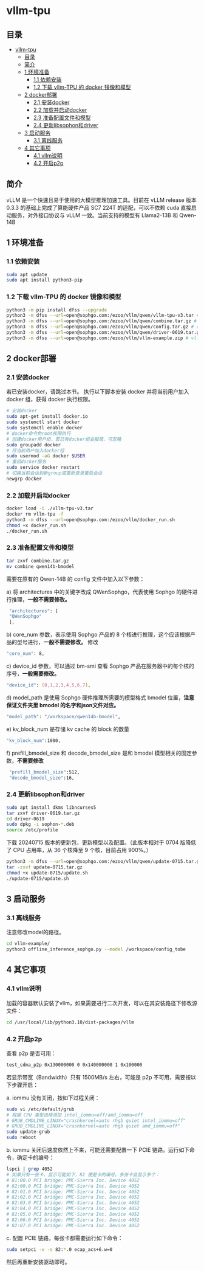 # vllm-tpu

## 目录

- [vllm-tpu](#vllm-tpu)
  - [目录](#目录)
  - [简介](#简介)
  - [1 环境准备](#1-环境准备)
    - [1.1 依赖安装](#11-依赖安装)
    - [1.2 下载 vllm-TPU 的 docker 镜像和模型](#12-下载-vllm-tpu-的-docker-镜像和模型)
  - [2 docker部署](#2-docker部署)
    - [2.1 安装docker](#21-安装docker)
    - [2.2 加载并启动docker](#22-加载并启动docker)
    - [2.3 准备配置文件和模型](#23-准备配置文件和模型)
    - [2.4 更新libsophon和driver](#24-更新libsophon和driver)
  - [3 启动服务](#3-启动服务)
    - [3.1 离线服务](#31-离线服务)
  - [4 其它事项](#4-其它事项)
    - [4.1 vllm说明](#41-vllm说明)
    - [4.2 开启p2p](#42-开启p2p)


## 简介
vLLM 是一个快速且易于使用的大模型推理加速工具。目前在 vLLM release 版本 0.3.3 的基础上完成了算能硬件产品 SC7 224T 的适配，可以不依赖 cuda 直接启动服务，对外接口协议与 vLLM 一致。当前支持的模型有 Llama2-13B 和 Qwen-14B

## 1 环境准备

### 1.1 依赖安装

```bash
sudo apt update 
sudo apt install python3-pip
```

### 1.2 下载 vllm-TPU 的 docker 镜像和模型

```bash
python3 -m pip install dfss --upgrade 
python3 -m dfss --url=open@sophgo.com:/ezoo/vllm/qwen/vllm-tpu-v3.tar # 镜像
python3 -m dfss --url=open@sophgo.com:/ezoo/vllm/qwen/combine.tar.gz # qwen2-14B bmodel，如果自己编译，可以不下
python3 -m dfss --url=open@sophgo.com:/ezoo/vllm/qwen/config.tar.gz # 配置文件，可以不下，仓库已经包含了
python3 -m dfss --url=open@sophgo.com:/ezoo/vllm/qwen/driver-0619.tar.gz # 驱动，必须更新
python3 -m dfss --url=open@sophgo.com:/ezoo/vllm/vllm-example.zip # vllm 示例代码，可以不下，使用本仓库代码
```

## 2 docker部署

### 2.1 安装docker
若已安装docker，请跳过本节。 执行以下脚本安装 docker 并将当前用户加入 docker 组，获得 docker 执行权限。
```bash
# 安装docker
sudo apt-get install docker.io
sudo systemctl start docker
sudo systemctl enable docker
# docker命令免root权限执行
# 创建docker用户组，若已有docker组会报错，可忽略
sudo groupadd docker
# 将当前用户加入docker组
sudo usermod -aG docker $USER
# 重启docker服务
sudo service docker restart
# 切换当前会话到新group或重新登录重启会话
newgrp docker​
```
### 2.2 加载并启动docker
```bash
docker load -i ./vllm-tpu-v3.tar
docker rm vllm-tpu -f 
python3 -m dfss --url=open@sophgo.com:/ezoo/vllm/docker_run.sh 
chmod +x docker_run.sh 
./docker_run.sh
```

### 2.3 准备配置文件和模型
```bash
tar zxvf combine.tar.gz 
mv combine qwen14b-bmodel 
```

需要在原有的 Qwen-14B 的 config 文件中加入以下参数：

a) 将 architectures 中的关键字改成 QWenSophgo，代表使用 Sophgo 的硬件进行推理，**一般不需要修改。**
```bash
 "architectures": [ 
 "QWenSophgo" 
 ],
 ```
b) core_num 参数，表示使用 Sophgo 产品的 8 个核进行推理，这个应该根据产品的型号进行，**一般不需要修改。**
修改
```bash
"core_num": 8,
```

c) device_id 参数，可以通过 bm-smi 查看 Sophgo 产品在服务器中的每个核的序号，**一般需要修改。**
```bash
"device_id": [0,1,2,3,4,5,6,7], 
```

d) model_path 是使用 Sophgo 硬件推理所需要的模型格式 bmodel 位置，**注意保证文件夹里 bmodel 的名字和json文件对应。**
```bash
"model_path": "/workspace/qwen14b-bmodel", 
```

e) kv_block_num 是存储 kv cache 的 block 的数量
```bash
"kv_block_num":1000, 
```

f) prefill_bmodel_size 和 decode_bmodel_size 是和 bmodel 模型相关的固定参数，**不需要修改**
```bash
 "prefill_bmodel_size":512, 
 "decode_bmodel_size":16,
```

### 2.4 更新libsophon和driver

```bash
sudo apt install dkms libncurses5 
tar zxvf driver-0619.tar.gz 
cd driver-0619 
sudo dpkg -i sophon-*.deb 
source /etc/profile 
```

下载 20240715 版本的更新包，更新模型以及配置。（此版本相对于 0704 版降低了 CPU 占用率，从 36 个核降至 9 个核，目前占用 900%。）
```bash
python3 -m dfss --url=open@sophgo.com:/ezoo/vllm/qwen/update-0715.tar.gz 
tar -zxvf update-0715.tar.gz 
chmod +x update-0715/update.sh 
./update-0715/update.sh
```

## 3 启动服务
### 3.1 离线服务
注意修改model的路径。
```bash
cd vllm-example/
python3 offline_inference_sophgo.py --model /workspace/config_tobe
```

## 4 其它事项
### 4.1 vllm说明

加载的容器默认安装了vllm，如果需要进行二次开发，可以在其安装路径下修改源文件：
```bash
cd /usr/local/lib/python3.10/dist-packages/vllm
```

### 4.2 开启p2p
查看 p2p 是否可用：
```bash
test_cdma_p2p 0x130000000 0 0x140000000 1 0x100000 
```

若显示带宽（Bandwidth）只有 1500MB/s 左右，可能是 p2p 不可用，需要按以下步骤开启：

a. iommu 没有关闭，按如下过程关闭：
```bash
sudo vi /etc/default/grub 
# 根据 CPU 类型选择添加 intel_iommu=off/amd_iommu=off 
# GRUB_CMDLINE_LINUX="crashkernel=auto rhgb quiet intel_iommu=off" 
# GRUB_CMDLINE_LINUX="crashkernel=auto rhgb quiet amd_iommu=off" 
sudo update-grub 
sudo reboot
```

b. iommu 关闭后速度依然上不来，可能还需要配置一下 PCIE 链路。运行如下命令，确定卡的编号：
```bash
lspci | grep 4052 
# 如果只有一张卡，显示可能如下，82 便是卡的编号。多张卡会显示多个：
# 81:00.0 PCI bridge: PMC-Sierra Inc. Device 4052 
# 82:00.0 PCI bridge: PMC-Sierra Inc. Device 4052 
# 82:01.0 PCI bridge: PMC-Sierra Inc. Device 4052 
# 82:02.0 PCI bridge: PMC-Sierra Inc. Device 4052 
# 82:03.0 PCI bridge: PMC-Sierra Inc. Device 4052 
# 82:04.0 PCI bridge: PMC-Sierra Inc. Device 4052 
# 82:05.0 PCI bridge: PMC-Sierra Inc. Device 4052 
# 82:06.0 PCI bridge: PMC-Sierra Inc. Device 4052 
# 82:07.0 PCI bridge: PMC-Sierra Inc. Device 4052
```

c. 配置 PCIE 链路，每张卡都需要运行如下命令：
```bash
sudo setpci -v -s 82:*.0 ecap_acs+6.w=0 
```
然后再重新安装驱动即可。